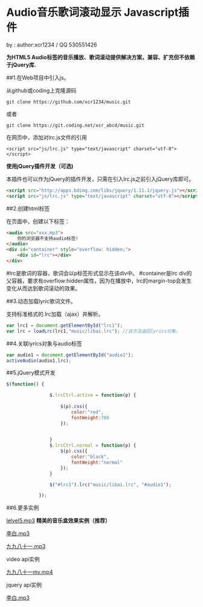# Audio音乐歌词滚动显示 Javascript插件

by : author:xcr1234 / QQ 530551426

**为HTML5 Audio标签的音乐播放、歌词滚动提供解决方案，兼容、扩充但不依赖于jQuery库.**

##1.在Web项目中引入js。

从github或coding上克隆源码

`git clone https://github.com/xcr1234/music.git`

或者

`git clone https://git.coding.net/xcr_abcd/music.git`


在网页中，添加对lrc.js文件的引用

`<script src="js/lrc.js" type="text/javascript" charset="utf-8"></script>`

__使用jQuery插件开发（可选)__

本插件也可以作为jQuery的插件开发，只需在引入lrc.js之前引入jQuery库即可。


```html
<script src="http://apps.bdimg.com/libs/jquery/1.11.1/jquery.js"></script>
<script src="js/lrc.js" type="text/javascript" charset="utf-8"></script>
```
##2.创建html标签

在页面中，创建以下标签：
```html
<audio src="xxx.mp3">
	你的浏览器不支持audio标签!
</audio>
<div id="container" style="overflow: hidden;">
	<div id="lrc"></div>
</div>
```

\#lrc是歌词的容器，歌词会以p标签形式显示在该div中。
\#container是lrc div的父容器，要求有overflow:hidden属性，因为在播放中，lrc的margin-top会发生变化从而达到歌词滚动的效果。

##3.动态加载lyric歌词文件。

支持标准格式的.lrc加载（ajax）并解析。

```javascript
var lrc1 = document.getElementById("lrc1");
var lrc = loadLrc(lrc1,"music/libai.lrc"); //该方法返回lyrics对象。

```

##4.关联lyrics对象与audio标签

```javascript
var audio1 = document.getElementById("audio1");
activeAudio(audio1,lrc);
```

##5.jQuery模式开发

```javascript
$(function() {

				$.lrcCtrl.active = function(p) {
					
					$(p).css({
						color:"red",
						fontWeight:700
					});

					
				}
				$.lrcCtrl.normal = function(p) {
					$(p).css({
						color:"black",
						fontWeight:"normal"
					});
				}

				$("#lrc1").lrc("music/libai.lrc", "#audio1");

			});
```

##6.更多实例



[lelvel5.mp3](http://xcr_abcd.coding.me/music/music.html) **精美的音乐盒效果实例（推荐）**  


[李白.mp3](http://xcr_abcd.coding.me/music/libai.html)  

[九九八十一.mp3](http://xcr_abcd.coding.me/music/81.html)  

video api实例

[九九八十一mv.mp4](http://xcr_abcd.coding.me/music/video.html)  

jquery api实例

[李白.mp3](http://xcr_abcd.coding.me/music/jq-libai.html)  


